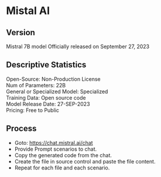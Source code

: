 # Mistal AI

## Version
Mistral 7B model
Officially released on September 27, 2023


## Descriptive Statistics
  Open-Source: Non-Production License  
  Num of Parameters: 22B  
  General or Specialized Model: Specialized  
  Training Data: Open source code  
  Model Release Date: 27-SEP-2023  
  Pricing: Free to Public  

## Process
* Goto: https://chat.mistral.ai/chat
* Provide Prompt scenarios to chat.  
* Copy the generated code from the chat.  
* Create the file in source control and paste the file content.  
* Repeat for each file and each scenario.  
